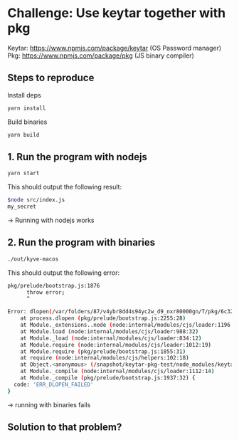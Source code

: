 # Challenge: Use keytar together with pkg

Keytar: https://www.npmjs.com/package/keytar (OS Password manager)
Pkg: https://www.npmjs.com/package/pkg (JS binary compiler)

## Steps to reproduce

Install deps

```bash
yarn install
```

Build binaries

```bash
yarn build
```

## 1. Run the program with nodejs

```bash
yarn start
```

This should output the following result:

```bash
$node src/index.js
my_secret
```

-> Running with nodejs works

## 2. Run the program with binaries

```bash
./out/kyve-macos
```

This should output the following error:

```bash
pkg/prelude/bootstrap.js:1876
      throw error;
      ^

Error: dlopen(/var/folders/87/v4ybr8dd4s94yc2w_d9_nxr80000gn/T/pkg/6c32c41c0e5a9e546616607b0383eada5bb646d0164324f20baab59d5b7963fa/keytar/build/Release/keytar.node, 0x0001): tried: '/var/folders/87/v4ybr8dd4s94yc2w_d9_nxr80000gn/T/pkg/6c32c41c0e5a9e546616607b0383eada5bb646d0164324f20baab59d5b7963fa/keytar/build/Release/keytar.node' (mach-o file, but is an incompatible architecture (have 'arm64', need 'x86_64')), '/private/var/folders/87/v4ybr8dd4s94yc2w_d9_nxr80000gn/T/pkg/6c32c41c0e5a9e546616607b0383eada5bb646d0164324f20baab59d5b7963fa/keytar/build/Release/keytar.node' (mach-o file, but is an incompatible architecture (have 'arm64', need 'x86_64'))
    at process.dlopen (pkg/prelude/bootstrap.js:2255:28)
    at Module._extensions..node (node:internal/modules/cjs/loader:1196:18)
    at Module.load (node:internal/modules/cjs/loader:988:32)
    at Module._load (node:internal/modules/cjs/loader:834:12)
    at Module.require (node:internal/modules/cjs/loader:1012:19)
    at Module.require (pkg/prelude/bootstrap.js:1855:31)
    at require (node:internal/modules/cjs/helpers:102:18)
    at Object.<anonymous> (/snapshot/keytar-pkg-test/node_modules/keytar/lib/keytar.js:1:14)
    at Module._compile (node:internal/modules/cjs/loader:1112:14)
    at Module._compile (pkg/prelude/bootstrap.js:1937:32) {
  code: 'ERR_DLOPEN_FAILED'
}
```

-> running with binaries fails

## Solution to that problem?
